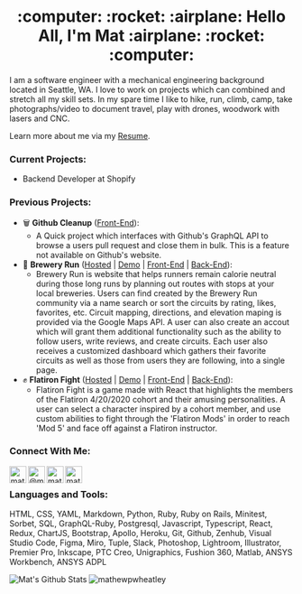 <h1 align="center">:computer: :rocket: :airplane: Hello All, I'm Mat :airplane: :rocket: :computer: </h1>

I am a software engineer with a mechanical engineering background located in Seattle, WA. I love to work on projects which can combined and stretch all my skill sets. In my spare time I like to hike, run, climb, camp, take photographs/video to document travel, play with drones, woodwork with lasers and CNC.

Learn more about me via my [Resume](https://github.com/mathewpwheatley/mathewpwheatley/blob/master/Mathew_Wheatley_Resume_2021.pdf).

### Current Projects:
* Backend Developer at Shopify

### Previous Projects:
* :wastebasket: **Github Cleanup** ([Front-End](https://github.com/mathewpwheatley/bootcamp-github-cleanup)):
  * A Quick project which interfaces with Github's GraphQL API to browse a users pull request and close them in bulk. This is a feature not available on Github's website.
* :beer: **Brewery Run** ([Hosted](https://brewery-run.herokuapp.com) | [Demo](https://www.linkedin.com/feed/update/urn:li:activity:6696186084046573568) | [Front-End](https://github.com/mathewpwheatley/brewery-run-frontend) | [Back-End](https://github.com/mathewpwheatley/brewery-run-backend)):
  * Brewery Run is website that helps runners remain calorie neutral during those long runs by planning out routes with stops at your local breweries. Users can find created by the Brewery Run community via a name search or sort the circuits by rating, likes, favorites, etc. Circuit mapping, directions, and elevation maping is provided via the Google Maps API. A user can also create an accout which will grant them additional functionality such as the ability to follow users, write reviews, and create circuits. Each user also receives a customized dashboard which gathers their favorite circuits as well as those from users they are following, into a single page.
* :fist: **Flatiron Fight** ([Hosted](https://flatiron-fight.herokuapp.com) | [Demo](https://www.linkedin.com/feed/update/urn:li:activity:6689618509204475904) | [Front-End](https://github.com/mathewpwheatley/module-4-project-fantasy-rpg-frontend) | [Back-End](https://github.com/mathewpwheatley/module-4-project-fantasy-rpg-backend)):
  * Flatiron Fight is a game made with React that highlights the members of the Flatiron 4/20/2020 cohort and their amusing personalities. A user can select a character inspired by a cohort member, and use custom abilities to fight through the 'Flatiron Mods' in order to reach 'Mod 5' and face off against a Flatiron instructor.

### Connect With Me:
<p>
  <a href="https://www.linkedin.com/in/mathewpwheatley" target="blank"><img align="left" src="https://cdn.jsdelivr.net/npm/simple-icons@3.0.1/icons/linkedin.svg" alt="mathewpwheatley" height="30" width="30" /></a>
  <a href="https://mathewpwheatley.medium.com" target="blank"><img align="left" src="https://cdn.jsdelivr.net/npm/simple-icons@3.0.1/icons/medium.svg" alt="@mathewpwheatley" height="30" width="30" /></a>
  <a href="https://www.instagram.com/mathew.p.wheatley/" target="blank"><img align="left" src="https://cdn.jsdelivr.net/npm/simple-icons@3.0.1/icons/instagram.svg" alt="mathew.p.wheatley" height="30" width="30" /></a>
  <a href="https://www.youtube.com/channel/UCW4FrSWl9kSf0BFRw2GLMhQ" target="blank"><img align="left" src="https://cdn.jsdelivr.net/npm/simple-icons@3.0.1/icons/youtube.svg" alt="mathewpwheatley" height="30" width="30" /></a>
 </p>
 
 <br />

### Languages and Tools:
HTML, CSS, YAML, Markdown, Python, Ruby, Ruby on Rails, Minitest, Sorbet, SQL, GraphQL-Ruby, Postgresql, Javascript, Typescript, React, Redux, ChartJS, Bootstrap, Apollo, Heroku, Git, Github, Zenhub, Visual Studio Code, Figma, Miro, Tuple, Slack, Photoshop, Lightroom, Illustrator, Premier Pro, Inkscape, PTC Creo, Unigraphics, Fushion 360, Matlab, ANSYS Workbench, ANSYS ADPL

<span>
<img alt="Mat's Github Stats" src="https://github-readme-stats.vercel.app/api?username=mathewpwheatley&show_icons=true&hide_border=true&hide=stars&theme=plain"/>
<img src="https://github-readme-stats.vercel.app/api/top-langs/?username=mathewpwheatley&layout=compact&hide=html&hide_border=true&theme=plain" alt="mathewpwheatley" />
</span>
